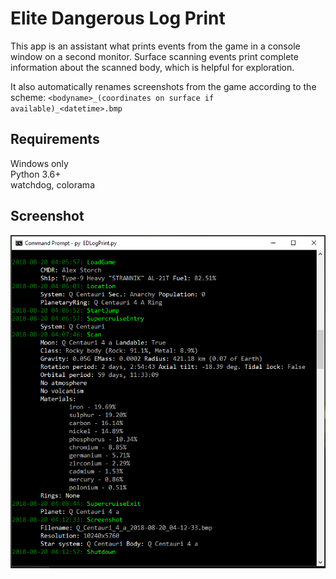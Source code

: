 # Elite Dangerous Log Print

This app is an assistant what prints events from the game in a console window on a second monitor. Surface scanning events print complete information about the scanned body, which is helpful for exploration.

It also automatically renames screenshots from the game according to the scheme:
`<bodyname>_(coordinates on surface if available)_<datetime>.bmp`

## Requirements

Windows only  
Python 3.6+  
watchdog, colorama

## Screenshot

![screenshot](img/screenshot.png)
